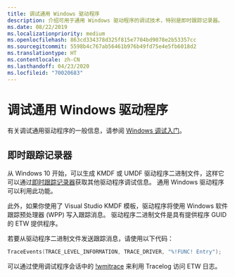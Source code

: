 ```yaml
---
title: 调试通用 Windows 驱动程序
description: 介绍可用于通用 Windows 驱动程序的调试技术，特别是即时跟踪记录器。
ms.date: 08/22/2019
ms.localizationpriority: medium
ms.openlocfilehash: 863cd334378d325f815e7704bd9078e2b53357cc
ms.sourcegitcommit: 5598b4c767ab56461b976b49fd75e4e5fb6018d2
ms.translationtype: HT
ms.contentlocale: zh-CN
ms.lasthandoff: 04/23/2020
ms.locfileid: "70020683"
---
```

# <a name="debugging-a-universal-windows-driver"></a>调试通用 Windows 驱动程序 

有关调试通用驱动程序的一般信息，请参阅 [Windows 调试入门](https://docs.microsoft.com/windows-hardware/drivers/debugger/getting-started-with-windows-debugging)。

## <a name="inflight-trace-recorder"></a>即时跟踪记录器

从 Windows 10 开始，可以生成 KMDF 或 UMDF 驱动程序二进制文件，这样它可以通过[即时跟踪记录器](https://docs.microsoft.com/windows-hardware/drivers/devtest/using-wpp-recorder)获取其他驱动程序调试信息。 通用 Windows 驱动程序可以利用此功能。

此外，如果你使用了 Visual Studio KMDF 模板，驱动程序将使用 Windows 软件跟踪预处理器 (WPP) 写入跟踪消息。 驱动程序二进制文件是具有提供程序 GUID 的 ETW 提供程序。

若要从驱动程序二进制文件发送跟踪消息，请使用以下代码：

   ```cpp
   TraceEvents(TRACE_LEVEL_INFORMATION, TRACE_DRIVER, "%!FUNC! Entry");
   ```

可以通过使用调试程序会话中的 [!wmitrace](https://docs.microsoft.com/windows-hardware/drivers/debugger/wmi-tracing-extensions--wmitrace-dll-) 来利用 Tracelog 访问 ETW 日志。

